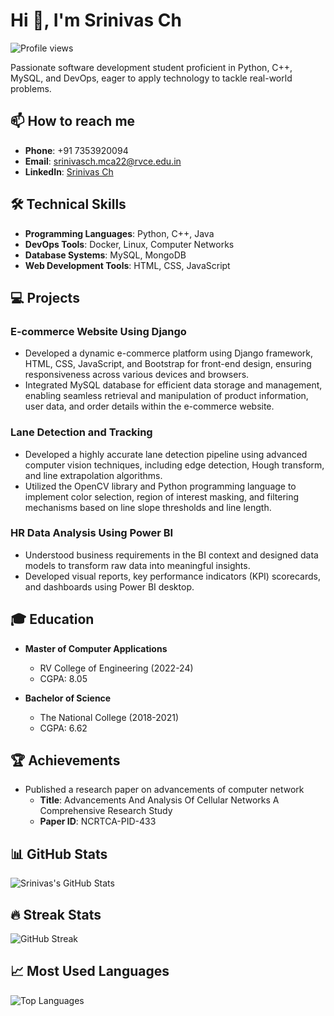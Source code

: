 # Hi 👋, I'm Srinivas Ch

![Profile views](https://gpvc.arturio.dev/srinivasch0306)

Passionate software development student proficient in Python, C++, MySQL, and DevOps, eager to apply technology to tackle real-world problems.

## 📫 How to reach me
- **Phone**: +91 7353920094
- **Email**: [srinivasch.mca22@rvce.edu.in](mailto:srinivasch.mca22@rvce.edu.in)
- **LinkedIn**: [Srinivas Ch](https://www.linkedin.com/in/srinivas-ch-0725282a1/)

## 🛠 Technical Skills

- **Programming Languages**: Python, C++, Java
- **DevOps Tools**: Docker, Linux, Computer Networks
- **Database Systems**: MySQL, MongoDB
- **Web Development Tools**: HTML, CSS, JavaScript

## 💻 Projects

### E-commerce Website Using Django
- Developed a dynamic e-commerce platform using Django framework, HTML, CSS, JavaScript, and Bootstrap for front-end design, ensuring responsiveness across various devices and browsers.
- Integrated MySQL database for efficient data storage and management, enabling seamless retrieval and manipulation of product information, user data, and order details within the e-commerce website.

### Lane Detection and Tracking
- Developed a highly accurate lane detection pipeline using advanced computer vision techniques, including edge detection, Hough transform, and line extrapolation algorithms.
- Utilized the OpenCV library and Python programming language to implement color selection, region of interest masking, and filtering mechanisms based on line slope thresholds and line length.

### HR Data Analysis Using Power BI
- Understood business requirements in the BI context and designed data models to transform raw data into meaningful insights.
- Developed visual reports, key performance indicators (KPI) scorecards, and dashboards using Power BI desktop.

## 🎓 Education

- **Master of Computer Applications**
  - RV College of Engineering (2022-24)
  - CGPA: 8.05

- **Bachelor of Science**
  - The National College (2018-2021)
  - CGPA: 6.62

## 🏆 Achievements

- Published a research paper on advancements of computer network
  - **Title**: Advancements And Analysis Of Cellular Networks A Comprehensive Research Study
  - **Paper ID**: NCRTCA-PID-433

## 📊 GitHub Stats

![Srinivas's GitHub Stats](https://github-readme-stats.vercel.app/api?username=srinivasch0306&show_icons=true&theme=radical)

## 🔥 Streak Stats

![GitHub Streak](https://github-readme-streak-stats.herokuapp.com/?user=srinivasch0306&theme=radical)

## 📈 Most Used Languages

![Top Languages](https://github-readme-stats.vercel.app/api/top-langs/?username=srinivasch0306&layout=compact&theme=radical)
